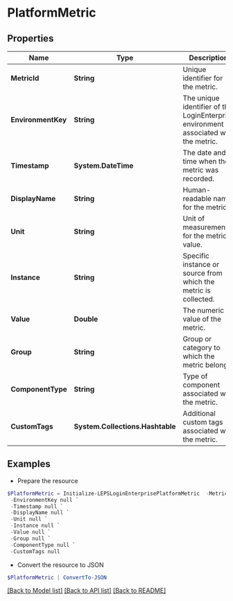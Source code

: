 # PlatformMetric
## Properties

Name | Type | Description | Notes
------------ | ------------- | ------------- | -------------
**MetricId** | **String** | Unique identifier for the metric. | [optional] 
**EnvironmentKey** | **String** | The unique identifier of the LoginEnterprise environment associated with the metric. | [optional] 
**Timestamp** | **System.DateTime** | The date and time when the metric was recorded. | [optional] 
**DisplayName** | **String** | Human-readable name for the metric. | [optional] 
**Unit** | **String** | Unit of measurement for the metric value. | [optional] 
**Instance** | **String** | Specific instance or source from which the metric is collected. | [optional] 
**Value** | **Double** | The numeric value of the metric. | [optional] 
**Group** | **String** | Group or category to which the metric belongs. | [optional] 
**ComponentType** | **String** | Type of component associated with the metric. | [optional] 
**CustomTags** | **System.Collections.Hashtable** | Additional custom tags associated with the metric. | [optional] 

## Examples

- Prepare the resource
```powershell
$PlatformMetric = Initialize-LEPSLoginEnterprisePlatformMetric  -MetricId null `
 -EnvironmentKey null `
 -Timestamp null `
 -DisplayName null `
 -Unit null `
 -Instance null `
 -Value null `
 -Group null `
 -ComponentType null `
 -CustomTags null
```

- Convert the resource to JSON
```powershell
$PlatformMetric | ConvertTo-JSON
```

[[Back to Model list]](../README.md#documentation-for-models) [[Back to API list]](../README.md#documentation-for-api-endpoints) [[Back to README]](../README.md)

